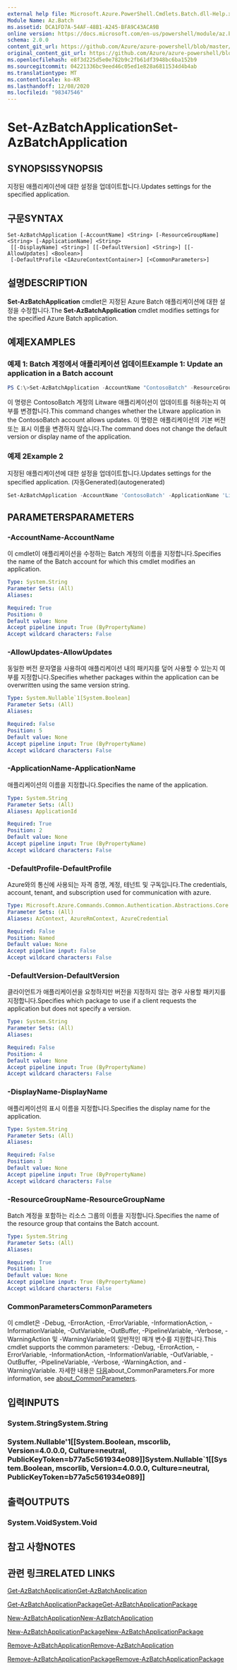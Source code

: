 ```yaml
---
external help file: Microsoft.Azure.PowerShell.Cmdlets.Batch.dll-Help.xml
Module Name: Az.Batch
ms.assetid: DCA1FD7A-54AF-48B1-A245-BFA9C43ACA9B
online version: https://docs.microsoft.com/en-us/powershell/module/az.batch/set-azbatchapplication
schema: 2.0.0
content_git_url: https://github.com/Azure/azure-powershell/blob/master/src/Batch/Batch/help/Set-AzBatchApplication.md
original_content_git_url: https://github.com/Azure/azure-powershell/blob/master/src/Batch/Batch/help/Set-AzBatchApplication.md
ms.openlocfilehash: e8f3d225d5e0e782b9c2fb61df3948bc6ba152b9
ms.sourcegitcommit: 04221336bc9eed46c05ed1e828a6811534d4b4ab
ms.translationtype: MT
ms.contentlocale: ko-KR
ms.lasthandoff: 12/08/2020
ms.locfileid: "98347546"
---
```

# <span data-ttu-id="b5b39-101">Set-AzBatchApplication</span><span class="sxs-lookup"><span data-stu-id="b5b39-101">Set-AzBatchApplication</span></span>

## <span data-ttu-id="b5b39-102">SYNOPSIS</span><span class="sxs-lookup"><span data-stu-id="b5b39-102">SYNOPSIS</span></span>
<span data-ttu-id="b5b39-103">지정된 애플리케이션에 대한 설정을 업데이트합니다.</span><span class="sxs-lookup"><span data-stu-id="b5b39-103">Updates settings for the specified application.</span></span>

## <span data-ttu-id="b5b39-104">구문</span><span class="sxs-lookup"><span data-stu-id="b5b39-104">SYNTAX</span></span>

```
Set-AzBatchApplication [-AccountName] <String> [-ResourceGroupName] <String> [-ApplicationName] <String>
 [[-DisplayName] <String>] [[-DefaultVersion] <String>] [[-AllowUpdates] <Boolean>]
 [-DefaultProfile <IAzureContextContainer>] [<CommonParameters>]
```

## <span data-ttu-id="b5b39-105">설명</span><span class="sxs-lookup"><span data-stu-id="b5b39-105">DESCRIPTION</span></span>
<span data-ttu-id="b5b39-106">**Set-AzBatchApplication** cmdlet은 지정된 Azure Batch 애플리케이션에 대한 설정을 수정합니다.</span><span class="sxs-lookup"><span data-stu-id="b5b39-106">The **Set-AzBatchApplication** cmdlet modifies settings for the specified Azure Batch application.</span></span>

## <span data-ttu-id="b5b39-107">예제</span><span class="sxs-lookup"><span data-stu-id="b5b39-107">EXAMPLES</span></span>

### <span data-ttu-id="b5b39-108">예제 1: Batch 계정에서 애플리케이션 업데이트</span><span class="sxs-lookup"><span data-stu-id="b5b39-108">Example 1: Update an application in a Batch account</span></span>
```powershell
PS C:\>Set-AzBatchApplication -AccountName "ContosoBatch" -ResourceGroupName "ContosoBatchGroup" -ApplicationName "Litware" -AllowUpdates $False
```

<span data-ttu-id="b5b39-109">이 명령은 ContosoBatch 계정의 Litware 애플리케이션이 업데이트를 허용하는지 여부를 변경합니다.</span><span class="sxs-lookup"><span data-stu-id="b5b39-109">This command changes whether the Litware application in the ContosoBatch account allows updates.</span></span>
<span data-ttu-id="b5b39-110">이 명령은 애플리케이션의 기본 버전 또는 표시 이름을 변경하지 않습니다.</span><span class="sxs-lookup"><span data-stu-id="b5b39-110">The command does not change the default version or display name of the application.</span></span>

### <span data-ttu-id="b5b39-111">예제 2</span><span class="sxs-lookup"><span data-stu-id="b5b39-111">Example 2</span></span>

<span data-ttu-id="b5b39-112">지정된 애플리케이션에 대한 설정을 업데이트합니다.</span><span class="sxs-lookup"><span data-stu-id="b5b39-112">Updates settings for the specified application.</span></span> <span data-ttu-id="b5b39-113">(자동Generated)</span><span class="sxs-lookup"><span data-stu-id="b5b39-113">(autogenerated)</span></span>

<!-- Aladdin Generated Example -->
```powershell
Set-AzBatchApplication -AccountName 'ContosoBatch' -ApplicationName 'Litware' -DefaultVersion <String> -ResourceGroupName 'ContosoBatchGroup'
```

## <span data-ttu-id="b5b39-114">PARAMETERS</span><span class="sxs-lookup"><span data-stu-id="b5b39-114">PARAMETERS</span></span>

### <span data-ttu-id="b5b39-115">-AccountName</span><span class="sxs-lookup"><span data-stu-id="b5b39-115">-AccountName</span></span>
<span data-ttu-id="b5b39-116">이 cmdlet이 애플리케이션을 수정하는 Batch 계정의 이름을 지정합니다.</span><span class="sxs-lookup"><span data-stu-id="b5b39-116">Specifies the name of the Batch account for which this cmdlet modifies an application.</span></span>

```yaml
Type: System.String
Parameter Sets: (All)
Aliases:

Required: True
Position: 0
Default value: None
Accept pipeline input: True (ByPropertyName)
Accept wildcard characters: False
```

### <span data-ttu-id="b5b39-117">-AllowUpdates</span><span class="sxs-lookup"><span data-stu-id="b5b39-117">-AllowUpdates</span></span>
<span data-ttu-id="b5b39-118">동일한 버전 문자열을 사용하여 애플리케이션 내의 패키지를 덮어 사용할 수 있는지 여부를 지정합니다.</span><span class="sxs-lookup"><span data-stu-id="b5b39-118">Specifies whether packages within the application can be overwritten using the same version string.</span></span>

```yaml
Type: System.Nullable`1[System.Boolean]
Parameter Sets: (All)
Aliases:

Required: False
Position: 5
Default value: None
Accept pipeline input: True (ByPropertyName)
Accept wildcard characters: False
```

### <span data-ttu-id="b5b39-119">-ApplicationName</span><span class="sxs-lookup"><span data-stu-id="b5b39-119">-ApplicationName</span></span>
<span data-ttu-id="b5b39-120">애플리케이션의 이름을 지정합니다.</span><span class="sxs-lookup"><span data-stu-id="b5b39-120">Specifies the name of the application.</span></span>

```yaml
Type: System.String
Parameter Sets: (All)
Aliases: ApplicationId

Required: True
Position: 2
Default value: None
Accept pipeline input: True (ByPropertyName)
Accept wildcard characters: False
```

### <span data-ttu-id="b5b39-121">-DefaultProfile</span><span class="sxs-lookup"><span data-stu-id="b5b39-121">-DefaultProfile</span></span>
<span data-ttu-id="b5b39-122">Azure와의 통신에 사용되는 자격 증명, 계정, 테넌트 및 구독입니다.</span><span class="sxs-lookup"><span data-stu-id="b5b39-122">The credentials, account, tenant, and subscription used for communication with azure.</span></span>

```yaml
Type: Microsoft.Azure.Commands.Common.Authentication.Abstractions.Core.IAzureContextContainer
Parameter Sets: (All)
Aliases: AzContext, AzureRmContext, AzureCredential

Required: False
Position: Named
Default value: None
Accept pipeline input: False
Accept wildcard characters: False
```

### <span data-ttu-id="b5b39-123">-DefaultVersion</span><span class="sxs-lookup"><span data-stu-id="b5b39-123">-DefaultVersion</span></span>
<span data-ttu-id="b5b39-124">클라이언트가 애플리케이션을 요청하지만 버전을 지정하지 않는 경우 사용할 패키지를 지정합니다.</span><span class="sxs-lookup"><span data-stu-id="b5b39-124">Specifies which package to use if a client requests the application but does not specify a version.</span></span>

```yaml
Type: System.String
Parameter Sets: (All)
Aliases:

Required: False
Position: 4
Default value: None
Accept pipeline input: True (ByPropertyName)
Accept wildcard characters: False
```

### <span data-ttu-id="b5b39-125">-DisplayName</span><span class="sxs-lookup"><span data-stu-id="b5b39-125">-DisplayName</span></span>
<span data-ttu-id="b5b39-126">애플리케이션의 표시 이름을 지정합니다.</span><span class="sxs-lookup"><span data-stu-id="b5b39-126">Specifies the display name for the application.</span></span>

```yaml
Type: System.String
Parameter Sets: (All)
Aliases:

Required: False
Position: 3
Default value: None
Accept pipeline input: True (ByPropertyName)
Accept wildcard characters: False
```

### <span data-ttu-id="b5b39-127">-ResourceGroupName</span><span class="sxs-lookup"><span data-stu-id="b5b39-127">-ResourceGroupName</span></span>
<span data-ttu-id="b5b39-128">Batch 계정을 포함하는 리소스 그룹의 이름을 지정합니다.</span><span class="sxs-lookup"><span data-stu-id="b5b39-128">Specifies the name of the resource group that contains the Batch account.</span></span>

```yaml
Type: System.String
Parameter Sets: (All)
Aliases:

Required: True
Position: 1
Default value: None
Accept pipeline input: True (ByPropertyName)
Accept wildcard characters: False
```

### <span data-ttu-id="b5b39-129">CommonParameters</span><span class="sxs-lookup"><span data-stu-id="b5b39-129">CommonParameters</span></span>
<span data-ttu-id="b5b39-130">이 cmdlet은 -Debug, -ErrorAction, -ErrorVariable, -InformationAction, -InformationVariable, -OutVariable, -OutBuffer, -PipelineVariable, -Verbose, -WarningAction 및 -WarningVariable의 일반적인 매개 변수를 지원합니다.</span><span class="sxs-lookup"><span data-stu-id="b5b39-130">This cmdlet supports the common parameters: -Debug, -ErrorAction, -ErrorVariable, -InformationAction, -InformationVariable, -OutVariable, -OutBuffer, -PipelineVariable, -Verbose, -WarningAction, and -WarningVariable.</span></span> <span data-ttu-id="b5b39-131">자세한 내용은 [다음](http://go.microsoft.com/fwlink/?LinkID=113216)about_CommonParameters.</span><span class="sxs-lookup"><span data-stu-id="b5b39-131">For more information, see [about_CommonParameters](http://go.microsoft.com/fwlink/?LinkID=113216).</span></span>

## <span data-ttu-id="b5b39-132">입력</span><span class="sxs-lookup"><span data-stu-id="b5b39-132">INPUTS</span></span>

### <span data-ttu-id="b5b39-133">System.String</span><span class="sxs-lookup"><span data-stu-id="b5b39-133">System.String</span></span>

### <span data-ttu-id="b5b39-134">System.Nullable'1[[System.Boolean, mscorlib, Version=4.0.0.0, Culture=neutral, PublicKeyToken=b77a5c561934e089]]</span><span class="sxs-lookup"><span data-stu-id="b5b39-134">System.Nullable\`1[[System.Boolean, mscorlib, Version=4.0.0.0, Culture=neutral, PublicKeyToken=b77a5c561934e089]]</span></span>

## <span data-ttu-id="b5b39-135">출력</span><span class="sxs-lookup"><span data-stu-id="b5b39-135">OUTPUTS</span></span>

### <span data-ttu-id="b5b39-136">System.Void</span><span class="sxs-lookup"><span data-stu-id="b5b39-136">System.Void</span></span>

## <span data-ttu-id="b5b39-137">참고 사항</span><span class="sxs-lookup"><span data-stu-id="b5b39-137">NOTES</span></span>

## <span data-ttu-id="b5b39-138">관련 링크</span><span class="sxs-lookup"><span data-stu-id="b5b39-138">RELATED LINKS</span></span>

[<span data-ttu-id="b5b39-139">Get-AzBatchApplication</span><span class="sxs-lookup"><span data-stu-id="b5b39-139">Get-AzBatchApplication</span></span>](./Get-AzBatchApplication.md)

[<span data-ttu-id="b5b39-140">Get-AzBatchApplicationPackage</span><span class="sxs-lookup"><span data-stu-id="b5b39-140">Get-AzBatchApplicationPackage</span></span>](./Get-AzBatchApplicationPackage.md)

[<span data-ttu-id="b5b39-141">New-AzBatchApplication</span><span class="sxs-lookup"><span data-stu-id="b5b39-141">New-AzBatchApplication</span></span>](./New-AzBatchApplication.md)

[<span data-ttu-id="b5b39-142">New-AzBatchApplicationPackage</span><span class="sxs-lookup"><span data-stu-id="b5b39-142">New-AzBatchApplicationPackage</span></span>](./New-AzBatchApplicationPackage.md)

[<span data-ttu-id="b5b39-143">Remove-AzBatchApplication</span><span class="sxs-lookup"><span data-stu-id="b5b39-143">Remove-AzBatchApplication</span></span>](./Remove-AzBatchApplication.md)

[<span data-ttu-id="b5b39-144">Remove-AzBatchApplicationPackage</span><span class="sxs-lookup"><span data-stu-id="b5b39-144">Remove-AzBatchApplicationPackage</span></span>](./Remove-AzBatchApplicationPackage.md)


